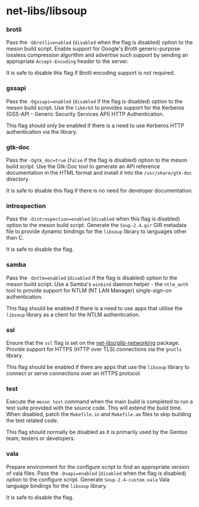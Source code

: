 # net-libs/libsoup

### brotli
Pass the `-Dbrotli=enabled` (`disabled` when the flag is disabled) option to the meson build script. Enable support for Google's Brotli generic-purpose lossless compression algorithm and advertise such support by sending an appropriate `Accept-Encoding` header to the server.

It is safe to disable this flag if Brotli encoding support is not required.

### gssapi
Pass the `-Dgssapi=enabled` (`disabled` if the flag is disabled) option to the meson build script. Use the `libkrb5` to provides support for the Kerberos (GSS-API - Generic Security Services API) HTTP Authentication.

This flag should only be enabled if there is a need to use Kerberos HTTP authentication via the library.

### gtk-doc
Pass the `-Dgtk_doc=true` (`false` if the flag is disabled) option to the meson build script. Use the Gtk-Doc tool to generate an API reference documentation in the HTML format and install it into the `/usr/share/gtk-doc` directory.

It is safe to disable this flag if there is no need for developer documentation.

### introspection
Pass the `-Dintrospection=enabled` (`disabled` when this flag is disabled) option to the meson build script. Generate the `Soup-2.4.gir` GIR metadata file to provide dynamic bindings for the `libsoup` library to languages other than C.

It is safe to disable the flag.

### samba
Pass the `-Dntlm=enabled` (`disabled` if the flag is disabled) option to the meson build script. Use a Samba's `winbind` daemon helper - the `ntlm_auth` tool to provide support for NTLM (NT LAN Manager) single-sign-on authentication.

This flag should be enabled if there is a need to use apps that utilise the `libsoup` library as a client for the NTLM authentication.

### ssl
Ensure that the `ssl` flag is set on the [net-libs/glib-networking](../net-libs/glib-networking.md) package. Provide support for HTTPS (HTTP over TLS) connections via the `gnutls` library.

This flag should be enabled if there are apps that use the `libsoup` library to connect or serve connections over an HTTPS protocol.

### test
Execute the `meson test` command when the main build is completed to run a test suite provided with the source code. This will extend the build time. When disabled, patch the `Makefile.in` and `Makefile.am` files to skip building the test related code.

This flag should normally be disabled as it is primarily used by the Gentoo team, testers or developers.

### vala
Prepare environment for the configure script to find an appropriate version of vala files. Pass the `-Dvapi=enabled` (`disabled` when the flag is disabled) option to the configure script. Generate `Soup-2.4-custom.vala` Vala language bindings for the `libsoup` library.

It is safe to disable the flag.
